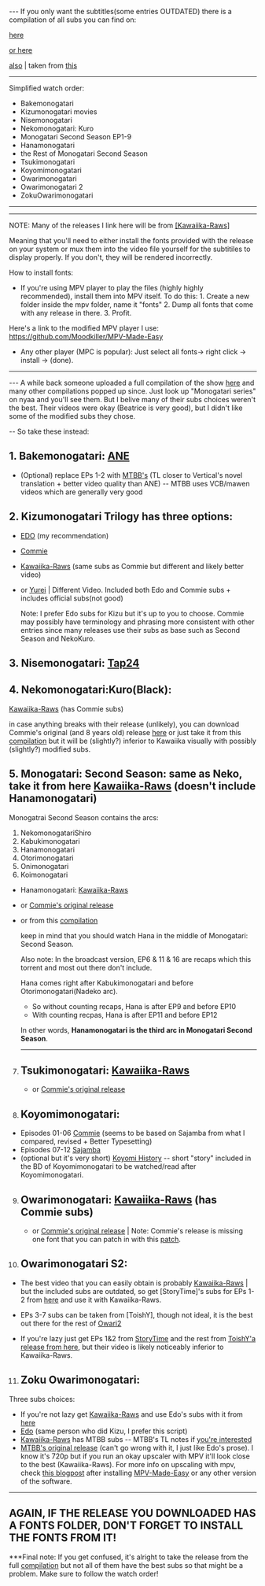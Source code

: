 --- If you only want the subtitles(some entries OUTDATED) there is a compilation of all subs you can find on:

   [here](https://nyaa.si/view/1142031) 
   
[or here](https://mega.nz/#!7EQT1SRC!TtJDL-mNLaS1CcfdMBM3RLu-pPpgSXOLA8WuAO5QXlw)

   [also](https://kitsunekko.net/subtitles/Monogatari%20All%20Seasons%20Modified%20Batch/Monogatari_All_Seasons_(without_fonts).tar.xz(2).zip) | taken from [this](https://kitsunekko.net/dirlist.php?dir=subtitles%2FMonogatari+All+Seasons+Modified+Batch%2F)
_______________________________________________________________________________________
Simplified watch order:
* Bakemonogatari
* Kizumonogatari movies
* Nisemonogatari
* Nekomonogatari: Kuro
* Monogatari Second Season EP1-9
* Hanamonogatari
* the Rest of Monogatari Second Season
* Tsukimonogatari
* Koyomimonogatari
* Owarimonogatari
* Owarimonogatari 2
* ZokuOwarimonogatari
_______________________________________________________________________________________

***************************************************************************************************************
NOTE:	Many of the releases I link here will be from [[Kawaiika-Raws]](https://nyaa.si/user/DeadNews)

Meaning that you'll need to either install the fonts provided with the release on your system or mux them into 
the video file yourself for the subtitiles to display properly. If you don't, they will be rendered incorrectly.

How to install fonts: 

- If you're using MPV player to play the files (highly highly recommended), install them into MPV itself. To do this:
		1. Create a new folder inside the mpv folder, name it "fonts"
		2. Dump all fonts that come with any release in there.
		3. Profit.

Here's a link to the modified MPV player I use: https://github.com/Moodkiller/MPV-Made-Easy


- Any other player (MPC is popular): Just select all fonts-> right click -> install -> (done).
***************************************************************************************************************


--- A while back someone uploaded a full compilation of the show [here](https://nyaa.si/view/1160744) and many other compilations popped up since. Just look up "Monogatari series" on nyaa 
and you'll see them. But I belive many of their subs choices weren't the best. Their videos were okay (Beatrice is very good), but I didn't like some of the modified subs they chose. 



-- So take these instead:


## 1. Bakemonogatari: [ANE](https://nyaa.si/view/256450)
   * (Optional) replace EPs 1-2 with [MTBB's](https://nyaa.si/view/1260802) (TL closer to Vertical's novel translation + better video quality than ANE) -- MTBB uses VCB/mawen videos which are generally very good


## 2. Kizumonogatari Trilogy has three options: 
* [EDO](https://nyaa.si/view/1073285) (my recommendation)
* [Commie](https://nyaa.si/view/1073285) 
* [Kawaiika-Raws](https://nyaa.si/view/1141748) (same subs as Commie but different and likely better video)
*   or [Yurei](https://nyaa.si/?f=0&c=0_0&q=Y%C5%ABrei+Kizumonogatari+) | Different Video. Included both Edo and Commie subs + includes official subs(not good)
	
	Note: I prefer Edo subs for Kizu but it's up to you to choose. Commie may possibly have terminology and phrasing more consistent with other entries since many releases use their subs as base such as Second Season and NekoKuro.


## 3. Nisemonogatari: [Tap24](https://nyaa.si/view/1103251)


## 4. Nekomonogatari:Kuro(Black): 
[Kawaiika-Raws](https://nyaa.si/view/1163420) (has Commie subs)

in case anything breaks with their release (unlikely), you can download Commie's original (and 8 years old) release [here](https://nyaa.si/view/424165)	or just take it from this [compilation](https://nyaa.si/view/1160744) but it will be (slightly?) inferior to Kawaiika visually with possibly (slightly?) modified subs.


## 5. Monogatari: Second Season:  same as Neko, take it from here [Kawaiika-Raws](https://nyaa.si/view/1163288) (doesn't include Hanamonogatari)
    
Monogatrai Second Season contains the arcs:

1. NekomonogatariShiro
2. Kabukimonogatari
3. Hanamonogatari
4. Otorimonogatari
5. Onimonogatari
6. Koimonogatari

* Hanamonogatari: [Kawaiika-Raws](https://nyaa.si/view/1145617)
* or [Commie's original release](https://nyaa.si/view/1001039)
* or from this [compilation](https://nyaa.si/view/1160744)
                 
    keep in mind that you should watch Hana in the middle of Monogatari: Second Season.

	Also note:	In the broadcast version, EP6 & 11 & 16 are recaps which this torrent and most out there don't include.
	
    Hana comes right after Kabukimonogatari and before Otorimonogatari(Nadeko arc). 
    
    * So without counting recaps, Hana is after EP9 and before EP10
    * With counting recpas, Hana is after EP11 and before EP12
																						
    In other words, **Hanamonogatari is the third arc in Monogatari Second Season**.
    ____________________________________________________________________



7. ## Tsukimonogatari: [Kawaiika-Raws](https://nyaa.si/view/1145618)
	* or [Commie's original release](https://nyaa.si/view/739772)


8. ## Koyomimonogatari:
* Episodes 01-06 [Commie](https://nyaa.si/view/1246528) (seems to be based on Sajamba from what I compared, revised + Better Typesetting)
* Episodes 07-12 [Sajamba](https://nyaa.si/view/835714)
* (optional but it's very short) [Koyomi History](https://nyaa.si/view/1141750) -- short "story" included in the BD of Koyomimonogatari to be watched/read after Koyomimonogatari.
		
		
9. ## Owarimonogatari: [Kawaiika-Raws](https://nyaa.si/view/1163284) (has Commie subs)
	 * or [Commie's original release](https://nyaa.si/view/1011605) | Note: Commie's release is missing one font that you can patch in with this [patch](https://commiesubs.com/wp-content/uploads/2018/03/owari_patches.zip).


10. ## Owarimonogatari S2: 
* The best video that you can easily obtain is probably [Kawaiika-Raws](https://nyaa.si/view/1137467) | but the included subs are outdated, so get [StoryTime]'s subs for EPs 1-2 from [here](https://kitsunekko.net/subtitles/Owarimonogatari%20S02%20(2017)/[Storytime]%20Owarimonogatari%20(Ge)%20Mayoi%20Hell%20subs.rar) and use it with Kawaiika-Raws.
* EPs 3-7 subs can be taken from [ToishY], though not ideal, it is the best out there for the rest of [Owari2](https://mega.nz/file/07oRGYTJ#DKxB9zKqVj4X_LzHwIU0mcw4ZWW2VMppkMwkNugsHWg)
			
 * If you're lazy just get EPs 1&2 from [StoryTime](https://nyaa.si/view/1231415) and the rest from [ToishY'a release from here](https://nyaa.si/view/1178566), but their video is likely noticeably inferior to Kawaiika-Raws.


11. ## Zoku Owarimonogatari:

Three subs choices:
* If you're not lazy get [Kawaiika-Raws](https://nyaa.si/view/1134728) and use Edo's subs with it from [here](https://kitsunekko.net/subtitles/Zoku%20Owarimonogatari/[Edo]%20Zoku%20Owarmonogarai.rar)
* [Edo](https://nyaa.si/user/EdoPhantom?f=0&c=0_0&q=zoku) (same person who did Kizu, I prefer this script)
* [Kawaiika-Raws](https://nyaa.si/view/1134728) has MTBB subs -- MTBB's TL notes if [you're interested](https://pastebin.com/JnQSCG9M)
* [MTBB's original release](https://nyaa.si/view/1138570) (can't go wrong with it, I just like Edo's prose). I know it's 720p but if you run an okay upscaler with MPV it'll look close to the best (Kawaiika-Raws). For more info on upscaling with mpv, check [this blogpost](https://iamscum.wordpress.com/guides/videoplayback-guide/mpv-conf/) after installing [MPV-Made-Easy](https://github.com/Moodkiller/MPV-Made-Easy) or any other version of the software.






-------------------------------------------------------------------------------------------------------------------------------------------------
**AGAIN, IF THE RELEASE YOU DOWNLOADED HAS A FONTS FOLDER, DON'T FORGET TO INSTALL THE FONTS FROM IT!**
-------------------------------------------------------------------------------------------------------------------------------------------------


***Final note: 
If you get confused, it's alright to take the release from the full [compilation](https://nyaa.si/view/1160744)
but not all of them have the best subs so that might be a problem. Make sure to follow the watch order!
